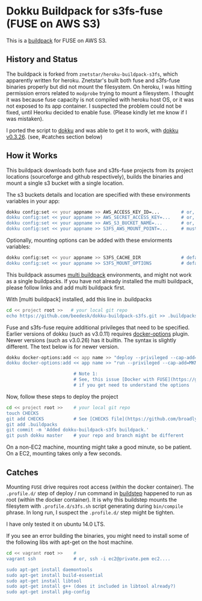 # Dokku Buildpack for s3fs-fuse (FUSE on AWS S3)

This is a [buildpack](http://devcenter.heroku.com/articles/buildpacks) for FUSE on AWS S3.

## History and Status
The buildpack is forked from `znetstar/heroku-buildpack-s3fs`, which apparently written for heroku. Znetstar's built both fuse and s3fs-fuse binaries properly but did not mount the filesystem. On heroku, I was hitting permission errors related to `modprobe` trying to mount a filesystem. I thought it was because fuse capacity is not compiled with heroku host OS, or it was not exposed to its app container. I suspected the problem could not be fixed, until Heorku decided to enable fuse. (Please kindly let me know if I was mistaken).

I ported the script to [dokku](https://github.com/progrium/dokku) and was able to get it to work, with [dokku v0.3.26](https://github.com/progrium/dokku/releases/tag/v0.3.26). (see, #catches section below)

## How it Works
This buildpack downloads both fuse and s3fs-fuse projects from its project locations (sourceforge and github respectively), builds the binaries and mount a single s3 bucket with a single location.

The s3 buckets details and location are specified with these environments variables in your app:

```bash
dokku config:set << your appname >> AWS_ACCESS_KEY_ID=...        # or, S3FS_AWS_ACCESS_KEY_ID
dokku config:set << your appname >> AWS_SECRET_ACCESS_KEY=...    # or, S3FS_AWS_SECRET_ACCESS_KEY
dokku config:set << your appname >> AWS_S3_BUCKET_NAME=...       # or, S3FS_AWS_S3_BUCKET_NAME
dokku config:set << your appname >> S3FS_AWS_MOUNT_POINT=...     # must be prefixed with S3FS_
```

Optionally, mounting options can be added with these enviorments variables:

```bash
dokku config:set << your appname >> S3FS_CACHE_DIR               # default is "/tmp/s3fs"
dokku config:set << your appname >> S3FS_MOUNT_OPTIONS           # default is "-o allow_other -o use_cache=${S3FS_CACHE_DIR}"
```

This buildpack assumes [multi buildpack](https://github.com/heroku/heroku-buildpack-multi) environments, and might not work as a single buildpacks. If you have not already installed the multi buildpack, please follow links and add multi buildpack first.

With [multi buildpack] installed, add this line in .buildpacks

```bash
cd << project root >>   # your local git repo
echo https://github.com/beedesk/dokku-buildpack-s3fs.git >> .buildpacks
```

Fuse and s3fs-fuse require additional privileges that need to be specified. Earlier versions of dokku (such as v3.0.11) requires  [docker-options](https://github.com/dyson/dokku-docker-options) plugin. Newer versions (such as v3.0.26) has it builtin. The syntax is slightly different. The text below is for newer version.

```bash
dokku docker-options:add << app name >> "deploy --privileged --cap-add=MKNOD --cap-add=SYS_ADMIN --device=/dev/fuse"
dokku docker-options:add << app name >> "run --privileged --cap-add=MKNOD --cap-add=SYS_ADMIN --device=/dev/fuse"

                         # Note 1:
                         # See, this issue [Docker with FUSE](https://github.com/docker/docker/issues/9448)
                         # if you get need to understand the options
```

Now, follow these steps to deploy the project

```bash
cd << project root >>    # your local git repo
touch CHECKS
git add CHECKS           # See [CHECKS file](https://github.com/broadly/dokku)
git add .buildpacks
git commit -m 'Added dokku-buildpack-s3fs buildpack.'
git push dokku master    # your repo and branch might be different
```

On a non-EC2 machine, mounting might take a good minute, so be patient. On a EC2, mounting takes only a few seconds.

## Catches
Mounting `FUSE` drive requires root access (within the docker container). The `.profile.d/` step of deploy / run command in [buildstep](https://github.com/progrium/buildstep) happened to run as root (within the docker container). It is why this buildstep mounts the filesytem with `.profile.d/s3fs.sh` script generating during `bin/compile` phrase. In long run, I suspect the `.profile.d/` step might be tighten.

I have only tested it on ubuntu 14.0 LTS.

If you see an error building the binaries, you might need to install some of the following libs with apt-get on the host machine.

```bash
cd << vagrant root >>    # 
vagrant ssh              # or, ssh -i ec2@private.pem ec2....

sudo apt-get install daemontools
sudo apt-get install build-essential
sudo apt-get install libtool
sudo apt-get install g++ (does it included in libtool already?)
sudo apt-get install pkg-config
```
